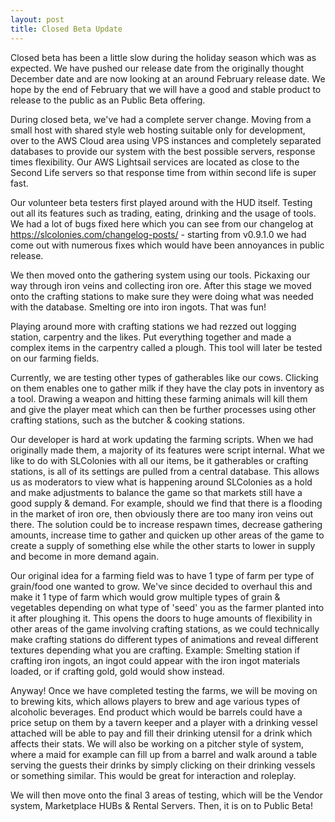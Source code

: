 ```yaml
---
layout: post
title: Closed Beta Update
---
```


Closed beta has been a little slow during the holiday season which was as expected. We have pushed our release date from the originally thought December date and are now looking at an around February release date. We hope by the end of February that we will have a good and stable product to release to the public as an Public Beta offering. 

During closed beta, we've had a complete server change. Moving from a small host with shared style web hosting suitable only for development, over to the AWS Cloud area using VPS instances and completely separated databases to provide our system with the best possible servers, response times flexibility. Our AWS Lightsail services are located as close to the Second Life servers so that response time from within second life is super fast.

Our volunteer beta testers first played around with the HUD itself. Testing out all its features such as trading, eating, drinking and the usage of tools. We had a lot of bugs fixed here which you can see from our changelog at https://slcolonies.com/changelog-posts/ - starting from v0.9.1.0 we had come out with numerous fixes which would have been annoyances in public release.

We then moved onto the gathering system using our tools. Pickaxing our way through iron veins and collecting iron ore. After this stage we moved onto the crafting stations to make sure they were doing what was needed with the database. Smelting ore into iron ingots. That was fun!

Playing around more with crafting stations we had rezzed out logging station, carpentry and the likes. Put everything together and made a complex items in the carpentry called a plough. This tool will later be tested on our farming fields.

Currently, we are testing other types of gatherables like our cows. Clicking on them enables one to gather milk if they have the clay pots in inventory as a tool. Drawing a weapon and hitting these farming animals will kill them and give the player meat which can then be further processes using other crafting stations, such as the butcher & cooking stations.

Our developer is hard at work updating the farming scripts. When we had originally made them, a majority of its features were script internal. What we like to do with SLColonies with all our items, be it gatherables or crafting stations, is all of its settings are pulled from a central database. This allows us as moderators to view what is happening around SLColonies as a hold and make adjustments to balance the game so that markets still have a good supply & demand. For example, should we find that there is a flooding in the market of iron ore, then obviously there are too many iron veins out there. The solution could be to increase respawn times, decrease gathering amounts, increase time to gather and quicken up other areas of the game to create a supply of something else while the other starts to lower in supply and become in more demand again.

Our original idea for a farming field was to have 1 type of farm per type of grain/food one wanted to grow. We've since decided to overhaul this and make it 1 type of farm which would grow multiple types of grain & vegetables depending on what type of 'seed' you as the farmer planted into it after ploughing it. This opens the doors to huge amounts of flexibility in other areas of the game involving crafting stations, as we could technically make crafting stations do different types of animations and reveal different textures depending what you are crafting. Example: Smelting station if crafting iron ingots, an ingot could appear with the iron ingot materials loaded, or if crafting gold, gold would show instead. 

Anyway! Once we have completed testing the farms, we will be moving on to brewing kits, which allows players to brew and age various types of alcoholic beverages. End product which would be barrels could have a price setup on them by a tavern keeper and a player with a drinking vessel attached will be able to pay and fill their drinking utensil for a drink which affects their stats. We will also be working on a pitcher style of system, where a maid for example can fill up from a barrel and walk around a table serving the guests their drinks by simply clicking on their drinking vessels or something similar. This would be great for interaction and roleplay.

We will then move onto the final 3 areas of testing, which will be the Vendor system, Marketplace HUBs & Rental Servers. Then, it is on to Public Beta!
